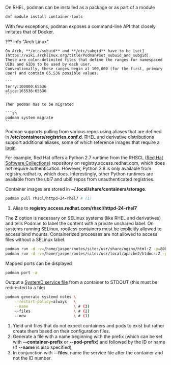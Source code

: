 On RHEL, podman can be installed as a package or as part of a module

```sh
dnf module install container-tools
```

With few exceptions, podman exposes a command-line API that closely imitates that of Docker.

??? info "Arch Linux"

    On Arch, **/etc/subuid** and **/etc/subgid** have to be [set](https://wiki.archlinux.org/title/Podman#Set_subuid_and_subgid).
    These are colon-delimited files that define the ranges for namespaced UIDs and GIDs to be used by each user. 
    Conventionally, these ranges begin at 100,000 (for the first, primary user) and contain 65,536 possible values.

    ```
    terry:100000:65536
    alice:165536:65536
    ```

    Then podman has to be migrated

    ```sh
    podman system migrate
    ```

Podman supports pulling from various repos using aliases that are defined in **/etc/containers/registries.conf.d**.
RHEL and derivative distributions support additional aliases, some of which reference images that require a [login](https://access.redhat.com/RegistryAuthentication#red-hat-registries-1).

For example, Red Hat offers a Python 2.7 runtime from the RHSCL ([Red Hat Software Collections](https://developers.redhat.com/products/softwarecollections/overview)) repository on registry.access.redhat.com, which does not require authentication.
However, Python 3.8 is only available from registry.redhat.io, which does.
Interestingly, other Python runtimes are available from the ubi7 and ubi8 repos from unauthenticated registries.

Container images are stored in **~/.local/share/containers/storage**.
```sh
podman pull rhscl/httpd-24-rhel7 # (1)
```

1. Alias to **registry.access.redhat.com/rhscl/httpd-24-rhel7**

The **Z** option is necessary on SELinux systems (like RHEL and derivatives) and tells Podman to label the content with a private unshared label.
On systems running SELinux, rootless containers must be explicitly allowed to access bind mounts.
Containerized processes are not allowed to access files without a SELinux label.
```sh
podman run -d -v=/home/jasper/notes/site:/usr/share/nginx/html:Z -p=8080:80 --name=notes nginx
podman run -d -v=/home/jasper/notes/site:/usr/local/apache2/htdocs:Z -p=8080:80 --name=notes httpd-24
```

Mapped ports can be displayed
```sh
podman port -a
```

Output a [SystemD service file](https://docs.podman.io/en/latest/markdown/podman-generate-systemd.1.html) from a container to STDOUT (this must be redirected to a file)
```sh
podman generate systemd notes \
    --restart-policy=always   \
    --name                    \ # (3)
    --files                   \ # (2)
    --new                     \ # (1)
```

1. Yield unit files that do not expect containers and pods to exist but rather create them based on their configuration files.
2. Generate a file with a name beginning with the prefix (which can be set with **--container-prefix** or **--pod-prefix**) and followed by the ID or name (if **--name** is also specified)
3. In conjunction with **--files**, name the service file after the container and not the ID number.

